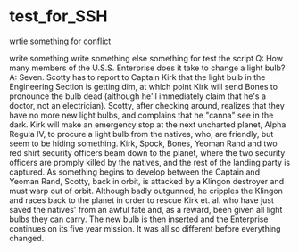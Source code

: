 # test_for_SSH

wrtie something for conflict

write something
write something else
something for test the script
Q:	How many members of the U.S.S. Enterprise does it take to change a
	light bulb?
A:	Seven.  Scotty has to report to Captain Kirk that the light bulb in
	the Engineering Section is getting dim, at which point Kirk will send
	Bones to pronounce the bulb dead (although he'll immediately claim
	that he's a doctor, not an electrician).  Scotty, after checking
	around, realizes that they have no more new light bulbs, and complains
	that he "canna" see in the dark.  Kirk will make an emergency stop at
	the next uncharted planet, Alpha Regula IV, to procure a light bulb
	from the natives, who, are friendly, but seem to be hiding something.
	Kirk, Spock, Bones, Yeoman Rand and two red shirt security officers
	beam down to the planet, where the two security officers are promply
	killed by the natives, and the rest of the landing party is captured.
	As something begins to develop between the Captain and Yeoman Rand,
	Scotty, back in orbit, is attacked by a Klingon destroyer and must
	warp out of orbit.  Although badly outgunned, he cripples the Klingon
	and races back to the planet in order to rescue Kirk et. al. who have
	just saved the natives' from an awful fate and, as a reward, been
	given all light bulbs they can carry.  The new bulb is then inserted
	and the Enterprise continues on its five year mission.
It was all so different before everything changed.
